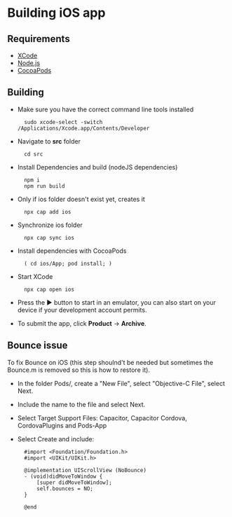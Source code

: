 # Building iOS app
 

## Requirements

* [XCode](https://developer.apple.com/xcode/)
* [Node.js](https://nodejs.org/en/)
* [CocoaPods](https://cocoapods.org)

## Building

* Make sure you have the correct command line tools installed

		sudo xcode-select -switch /Applications/Xcode.app/Contents/Developer

* Navigate to __src__ folder

		cd src

* Install Dependencies and build (nodeJS dependencies)

		npm i
		npm run build

* Only if ios folder doesn't exist yet, creates it

		npx cap add ios

* Synchronize ios folder

		npx cap sync ios

* Install dependencies with CocoaPods

		( cd ios/App; pod install; )

* Start XCode

		npx cap open ios

* Press the ▶️ button to start in an emulator, you can also start on your device if your development account permits.
* To submit the app, click **Product** -> **Archive**.

## Bounce issue

To fix Bounce on iOS (this step shoulnd't be needed but sometimes the Bounce.m is removed so this is how to restore it).

* In the folder Pods/, create a "New File", select "Objective-C File", select Next.
* Include the name to the file and select Next.
* Select Target Support Files: Capacitor, Capacitor Cordova, CordovaPlugins and Pods-App
* Select Create and include:

		#import <Foundation/Foundation.h>
		#import <UIKit/UIKit.h>

		@implementation UIScrollView (NoBounce)
		- (void)didMoveToWindow {
		    [super didMoveToWindow];
		    self.bounces = NO;
		}

		@end
